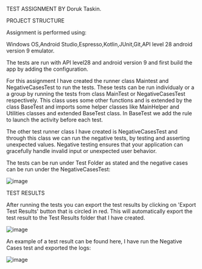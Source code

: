 TEST ASSIGNMENT BY Doruk Taskin.

PROJECT STRUCTURE 

Assignment is performed using:

Windows OS,Android Studio,Espresso,Kotlin,JUnit,Git,API level 28 android version 9 emulator.

The tests are run with API level28 and android version 9 and first build the app by adding the configuration.

For this assignment I have created the runner class Maintest and NegativeCasesTest to run the tests. These tests can be run individualy or a a group by running the tests from class MainTest or NegativeCasesTest respectively.
This class uses some other functions and is extended by the class BaseTest and imports some helper classes like MainHelper and Utilities classes and extended BaseTest class.
In BaseTest we add the rule to launch the activity before each test.

The other test runner class I have created is NegativeCasesTest and through this class we can run the negative tests, by testing and asserting unexpected values. 
Negative testing ensures that your application can gracefully handle invalid input or unexpected user behavior.

The tests can be run under Test Folder as stated and the negative cases can be run under the NegativeCasesTest:

![image](https://user-images.githubusercontent.com/32645994/141368946-a641c9ce-2974-4bf4-8dcb-a1314579df63.png)





TEST RESULTS

After running the tests you can export the test results by clicking on 'Export Test Results' button that is circled in red.
This will automatically export the test result to the Test Results folder that I have created.

![image](https://user-images.githubusercontent.com/32645994/141361392-680906a5-953b-4886-8388-d70478184a02.png)




An example of a test result can be found here, I have run the Negative Cases test and exported the logs:

![image](https://user-images.githubusercontent.com/32645994/141382161-f5e36140-9a1f-4c90-b8f5-23d46a528616.png)


